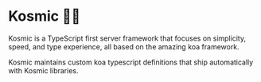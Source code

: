 # Kosmic 🚀🌠

Kosmic is a TypeScript first server framework that focuses on simplicity, speed, and type experience, all based on the amazing koa framework.

Kosmic maintains custom koa typescript definitions that ship automatically with Kosmic libraries.
